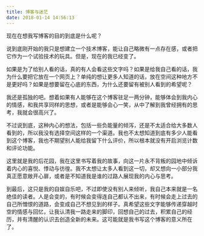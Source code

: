 ```yaml
---
title: 博客与迷茫
date: 2018-01-14 14:56:13
---
```


现在在想我写博客的目的到底是什么呢？

说到底刚开始的我只是想建立一个技术博客，能让自己略微有一点存在感，或者把它作为一个试验技术的玩具。但是，现在的我已经变了。

如果是为了给别人看的话，真的有人会看这些文字吗？如果是给我自己看的话，我为什么要把它放在一个网页上？单纯的想让更多人知道的话，放在空间这种地方不是更好吗？如果是想要留在心底的东西，为什么还要留有被别人看到的希望呢？

我还是孤独的吧。想着如果有人能够在这个博客驻足一两分钟，能够体会到我内心的情感，和我共享同样的思想，或者是能够会心一笑，从中了解到我曾经拥有的思考，我就会很高兴了。

不过说到底，这种内心的想法，包括一些负能量的倾泻，还是不太适合给大多数人看到的，所以我没有选择空间这样的一个渠道。我也不太想知道到底有多少人能看到这个博客，我也不期望别人能给我留下什么评价，所以根本就没有开启浏览计数和评论功能。

这里就是我的后花园，我在这里书写着我的故事，向这一片永不背叛的园地中倾诉着内心的喜悦、悸动与彷徨。我不太想让太多人看到这一切，却又想向一小部分我真正愿意敞开心扉，或者是不知道我是谁的过路人展现我的内心与思考。

到最后，这只是我的自娱自乐吧，不过即使没有别人来倾听，我自己本来就是一名绝佳的读者。人是会变的，有时候会变得连自己都认不出来，有时候会走上过去的自己所憎恨的道路，会变成自己不想见到的样子。真希望这些文字能够传递穿越时空的情感与回忆，让我认清我一路走来的脚印，回想自己的过去，积累自己的经历，并有清醒的认识去创造全新的未来。这可能就是我书写这个博客的意义所在了。
